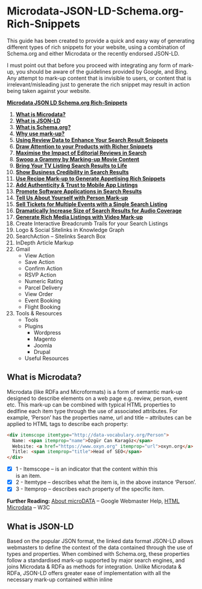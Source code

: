 # Microdata-JSON-LD-Schema.org-Rich-Snippets
This guide has been created to provide a quick and easy way of generating different types of rich snippets for your website, using a combination of Schema.org and either Microdata or the recently endorsed JSON-LD.

I must point out that before you proceed with integrating any form of mark-up, you should be aware of the guidelines provided by Google, and Bing. Any attempt to mark-up content that is invisible to users, or content that is irrelevant/misleading just to generate the rich snippet may result in action being taken against your website.

[**Microdata JSON LD Schema.org Rich-Snippets**](https://smokietr.github.io/Microdata-JSON-LD-Schema.org-Rich-Snippets/)

1. [**What is Microdata?**](#what-is-microdata)
2. [**What is JSON-LD**](#what-is-json-ld)
3. [**What is Schema.org?**](#what-is-schemaorg)
4. [**Why use mark-up?**](#why-use-mark-up)
5. [**Using Review Data to Enhance Your Search Result Snippets**](#using-review-data-to-enhance-your-search-result-snippets)
6. [**Draw Attention to your Products with Richer Snippets**](#draw-attention-to-your-products-with-richer-snippets)
7. [**Maximise the Impact of Editorial Reviews in Search**](#maximise-the-impact-of-editorial-reviews-in-search)
8. [**Swoop a Grammy by Marking-up Movie Content**](#swoop-a-grammy-by-marking-up-movie-content)
9. [**Bring Your TV Listing Search Results to Life**](#bring-your-tv-listing-search-results-to-life)
10. [**Show Business Credibility in Search Results**](#show-business-credibility-in-search-results)
11. [**Use Recipe Mark-up to Generate Appetising Rich Snippets**](#use-recipe-mark-up-to-generate-appetising-rich-snippets)
12. [**Add Authenticity & Trust to Mobile App Listings**](#add-authenticity--trust-to-mobile-app-listings)
13. [**Promote Software Applications in Search Results**](#promote-software-applications-in-search-results)
14. [**Tell Us About Yourself with Person Mark-up**](#tell-us-about-yourself-with-person-mark-up)
15. [**Sell Tickets for Multiple Events with a Single Search Listing**](#sell-tickets-for-multiple-events-with-a-single-search-listing)
16. [**Dramatically Increase Size of Search Results for Audio Coverage**](#dramatically-increase-size-of-search-results-for-audio-coverage)
17. [**Generate Rich Media Listings with Video Mark-up**](#generate-rich-media-listings-with-video-mark-up)
18. Create Interactive Breadcrumb Trails for your Search Listings
19. Logo & Social Sitelinks in Knowledge Graph
20. SearchAction – Sitelinks Search Box
21. InDepth Article Markup
22. Gmail
    - View Action
    - Save Action
    - Confirm Action
    - RSVP Action
    - Numeric Rating
    - Parcel Delivery
    - View Order
    - Event Booking
    - Flight Booking
23. Tools & Resources
    - Tools
    - Plugins
       - Wordpress
       - Magento
       - Joomla
       - Drupal
    - Useful Resources

## What is Microdata?

Microdata (like RDFa and Microformats) is a form of semantic mark-up designed to describe elements on a web page e.g. review, person, event etc. This mark-up can be combined with typical HTML properties to dedlfine each item type through the use of associated attributes. For example, ‘Person’ has the properties name, url and title – attributes can be applied to HTML tags to describe each property:

```HTML
<div itemscope itemtype="http://data-vocabulary.org/Person">
  Name: <span itemprop="name">Özgür Can Karagöz</span>
  Website: <a href="https://www.oxyn.org" itemprop="url">oxyn.org</a>
  Title: <span itemprop="title">Head of SEO</span>
</div>
```

- [X] 1 - Itemscope – is an indicator that the content within this <div> is an item.
- [X] 2 - Itemtype – describes what the item is, in the above instance ‘Person’.
- [X] 3 - Itemprop – describes each property of the specific item.
  
**Further Reading:** [About microDATA](https://developers.google.com/search/docs/guides/intro-structured-data?visit_id=1-636582308679739602-3891983355&hl=en&rd=1) – Google Webmaster Help, [HTML Microdata](https://www.w3.org/TR/microdata/) – W3C
  
## What is JSON-LD

Based on the popular JSON format, the linked data format JSON-LD allows webmasters to define the context of the data contained through the use of types and properties. When combined with Schema.org, these properties follow a standardised mark-up supported by major search engines, and joins Microdata & RDFa as methods for integration. Unlike Microdata & RDFa, JSON-LD offers greater ease of implementation with all the necessary mark-up contained within inline <script> tags, instead of wrapping HTML properties. However, as elegant and lightweight that JSON-LD is, there are some potential road blocks. In some instances it’s just not practical to mark-up content, for example that on a larger scale, as the content would need to be effectively repeated within the script tags in order to validate. Also as the mark-up is invisible, the likelihood of marking up content that is not on the visible page increases, which is against search engine usage guidelines. It is for these reasons that Google in particular still favours Microdata & RDFa for marking up HTML content.

**Further Reading:** [What is JSON-LD](https://json-ld.org/) – JSON-LD.org, [JSON-LD](https://developers.google.com/search/docs/guides/intro-structured-data) – Google Developers, [Structured Data Testing Tool](https://search.google.com/structured-data/testing-tool) (New) – Google Developers.

## What is Schema.org?

Schema.org is a universally supported vocabulary extension by Google, Microsoft and Yahoo! for mark-up languages such as Microdata. It is designed to make the lives of webmasters easier, by offering one standardised mark-up understood by all the major search engines. Currently, Schema.org is compatible with Microdata, RDFa and JSON-LD.

**Further Reading:** [What is Schema.org](http://schema.org/) – Schema.org, [Schema.org FAQ](http://schema.org/docs/faq.html?visit_id=1-636582311145661231-2254729040&hl=en&rd=1) – Google Webmaster Help.

## Why use mark-up?

Marking up content on your website can:

- Lead to the generation of rich snippets in search engine results e.g.

<img src="https://36bvmt283fg61unuud3h7qua-wpengine.netdna-ssl.com/wp-content/uploads/2013/02/sg-ebay.png" />


- This has the potential to enhance CTR from the search results from anywhere between 10-25%.
- Search engines and organisations are using this mark-up to develop new tools, for example Google Recipe Search, which may open up other marketing channels if not now, in the near future.
- Provide greater information to search engines to improve their understanding of the content on your website.

## Using Review Data to Enhance Your Search Result Snippets
### Example live snippet
<img src="https://36bvmt283fg61unuud3h7qua-wpengine.netdna-ssl.com/wp-content/uploads/2013/02/sg-ebay.png">

### 1.2 The core mark-up features at a glance:
**Itemtype** attributes utilised:

| Itemtype      | Description   |
| ------------- | ------------- |
| http://www.schema.org/AggregateRating      | The average rating based on multiple ratings or reviews. |
| http://www.schema.org/Review               | A review of an item e.g. product or movie.               |
| http://www.schema.org/Rating               | An individual rating given for an item.                  |
	
**Itemprop** attributes utilised:

| Itemprop      | Description   | Property of   |
| ------------- | ------------- | ------------- |
| itemprop=“name”             | The name of the item being marked up. | All |
| itemprop=“description”      | Describe the item being marked up.    | All |
| itemprop=“aggregateRating”  | The overall rating, based on a collection of reviews or ratings of the item.                  | [CreativeWork](http://schema.org/CreativeWork) |
| itemprop=“ratingValue”      | The rating for the content.           | [Rating](http://schema.org/Rating) |
| itemprop=“reviewCount”      | The total number of reviews.          | [AggregateRating](http://schema.org/AggregateRating) |
| itemprop=“author”           | The author of this content. HTML 5 rel=author tag can be utilised instead. | [CreativeWork](http://schema.org/CreativeWork) |
| itemprop=“datePublished”    | Date of first broadcast/publication.  | [CreativeWork](http://schema.org/CreativeWork) |
| itemprop=“reviewRating”     | The rating given in this review.      | [Rating](http://schema.org/Rating) |
| itemprop=“reviewBody”       | The actual body of the review.        | [CreativeWork](http://schema.org/CreativeWork) |
| itemprop=“worstRating”      | The lowest possible rating.           | [Rating](http://schema.org/Rating) |
| itemprop=“bestRating”       | The highest possible rating.          | [Rating](http://schema.org/Rating) |


### 1.3 The mark-up
The following code examples form the bare-bone template mark-up for review data. The first part of this example forms the aggregate rating, and could be utilised by itself to generate the rich snippet from point 1.1:

**JSON-LD**

```javascript
<script type="application/ld+json">
{
  "@context": "http://schema.org",
  "@type": "Product",
  "name": "[the name of the product]",
  "aggregateRating": {
    "@type": "AggregateRating",
    "ratingValue": "[rating]",
    "reviewCount": "[number of reviews]"
  }
}
</script>
```
**Microdata**

```HTML
<div itemscope itemtype="http://schema.org/Product">
  <span itemprop="name">[the name of the product]</span>
  <div itemprop="aggregateRating" itemscope itemtype="http://schema.org/AggregateRating">
    <span itemprop="ratingValue">[rating]</span> stars – based on
    <span itemprop="reviewCount">[number of reviews]</span> reviews
  <div>
</div>
```
The second piece of mark up should be utilised on each review, this also adds further validity to the aggregate rating defined above:

**JSON-LD**

```javascript
<script type="application/ld+json">
{
  "@context": "http://schema.org",
  "@type": "Product",
  "name": "[the name of the product]",
  "aggregateRating": {
    "@type": "AggregateRating",
    "ratingValue": "[rating]",
    "reviewCount": "[number of reviews]"
  },
  "review": [
    {
      "@type": "Review",
      "name": "[review title/summary]",
      "author": "[name of reviewer]",
      "datePublished": "[date in ISO format e.g. 2012-04-15]",
      "description": "[the actual user review text]",
      "reviewRating": {
        "@type": "Rating",
        "bestRating": "[highest possible rating]",
        "ratingValue": "[rating given by reviewer]",
        "worstRating": "[lowest possible rating]"
      }   
    }
  ]
}
</script>
```

**Microdata**

```HTML
<div itemprop="review" itemscope itemtype="http://schema.org/Review">
  <span itemprop="name">[review title/summary]</span> - by
  <span itemprop="author">[name of reviewer]</span>,
  <meta itemprop="datePublished" content="[date in ISO format e.g. 2012-04-15]">April 15th, 2012
  <div itemprop="reviewRating" itemscope itemtype="http://schema.org/Rating">
    <meta itemprop="worstRating" content="[lowest possible rating]">
    <span itemprop="ratingValue">[rating given by reviewer]</span>/
    <span itemprop="bestRating">[highest possible rating]</span>stars
  </div>
  <span itemprop="description">[The actual user review text]</span>
</div>
```

### 1.4 The Test…
Filling in the blanks, the resulting snippet using the structured data testing tool should resemble something like this:
<img src="https://36bvmt283fg61unuud3h7qua-wpengine.netdna-ssl.com/wp-content/uploads/2013/02/test-1-1.png" />

**Further Reading:** [Review Schema.org Creator](https://raventools.com/site-auditor/seo-guide/schema-structured-data) – Raven Tools, [Rich Snippets: Reviews Video](https://www.youtube.com/watch?v=n0SF6PLCx4I) – Google Webmaster Help, [Review & AggregateRating](http://schema.org/AggregateRating) – Schema.org

# Draw Attention to your Products with Richer Snippets
### 2.1 Example live snippet

Extending the capability of the review mark up for products can lead to this type of rich snippet:

<img src="https://36bvmt283fg61unuud3h7qua-wpengine.netdna-ssl.com/wp-content/uploads/2013/02/sg-ebay.png" />

### 2.2 The core mark-up features at a glance:
**Itemtype** attributes utilised:

| Itemtype      | Description   |
| ------------- | ------------- |
| http://www.schema.org/Product              | Describes a product on sale.                              |
| http://www.schema.org/Offer                | Describes a products offer details.                       |
| http://www.schema.org/AggregateRating      | The average rating based on multiple ratings or reviews.  |

**Itemprop** attributes utilised:

| Itemprop      | Description   | Property of   |
| ------------- | ------------- | ------------- |
| itemprop=“name”             | The name of the item being marked up. | All |
| itemprop=“description”      | Describe the item being marked up.    | All |
| itemprop=”price“            | The price stated for a product.       | [Offer](http://schema.org/Offer) |
| itemprop=”aggregateRating“  | The overall rating, based on a collection of reviews or ratings of the item.  | [CreativeWork](http://schema.org/CreativeWork) |
| itemprop=”ratingValue“      | The rating for the content.           | [Rating](http://schema.org/Rating) |
| itemprop=”reviewCount“      | The total number of reviews.          | [AggregateRating](http://schema.org/AggregateRating) |

### 2.3 The mark-up

Exploiting review mark-up for a product with offer details:

**JSON-LD**

```javascript
<script type="application/ld+json">
{
  "@context": "http://schema.org",
  "@type": "Product",
  "name": "[product name]",
  "offers": {
    "@type": "Offer",
    "price": "[product sale price]",
    "priceCurrency": "[currency in 3 letter ISO 4217 format e.g. USD]"
  },
    "aggregateRating": {
    "@type": "AggregateRating",
    "ratingValue": "[aggregate rating given]",
    "reviewCount": "[number of reviews]"
  }
 }
 </script>
```

**Microdata**

```HTML
<div itemscope itemtype="http://schema.org/Product">
  <span itemprop="name">[product name]</span>
  <span itemprop="offers" itemscope itemtype="http://schema.org/Offer">
    <span itemprop="price">[product sale price]</span>
  </span>
  <div itemprop="aggregateRating" itemscope itemtype="http://schema.org/AggregateRating">
    <span itemprop="ratingValue">[aggregate rating given]</span> stars – based on
    <span itemprop="reviewCount">[number of reviews]</span> reviews
  </div>
</div>
```

As an aggregate review rating has been given for this product, the individual corresponding user reviews will need to be marked up using the code identified in part two of point 1.3.

### 2.4 The Test…

Filling in the blanks, the resulting snippet using the structured data testing tool should resemble something like this:

<img src="https://36bvmt283fg61unuud3h7qua-wpengine.netdna-ssl.com/wp-content/uploads/2013/02/2-4test.jpg" />

### 2.5 Extending this mark-up

By altering the /Offer segment of the code to the below we can add a price range to the snippet:

<img src="https://36bvmt283fg61unuud3h7qua-wpengine.netdna-ssl.com/wp-content/uploads/2013/02/2-5test.jpg" />

**JSON-LD**

```javascript
JSON-LD DISPLAYED IN ITS ENTIRETY:
<script type="application/ld+json">
{
  "@context": "http://schema.org",
  "@type": "Product",
  "name": "[product name]",
  "aggregateRating": {
    "@type": "AggregateRating",
    "ratingValue": "[aggregate rating given]",
    "reviewCount": "[number of reviews]"
  },
  "offers": {
    "@type": "AggregateOffer",
    "lowPrice": "[lowest product price]",
    "highPrice": "[highest product price]",
    "priceCurrency": "[currency in 3 letter ISO 4217 format e.g. USD]"
 }
}
</script>
```

**Microdata**

```HTML
<span itemprop="offers" itemscope itemtype="http://schema.org/AggregateOffer">
  <span itemprop="lowPrice">[lowest product price]</span> to
  <span itemprop="highPrice">[highest product price]</span>
</span>
```

This can be further extended to include ‘In Stock’ within the rich snippet by including the following line also within the /Offer segment:

```HTML
"availability": "http://schema.org/InStock"
<link itemprop="availability" href="http://schema.org/InStock" >
```

**Further Reading:** [Product Schema.org Creator](http://schema-creator.org/product.php) – Raven Tools, [Rich Snippets: Products](https://developers.google.com/search/docs/data-types/product?visit_id=1-636582735837372902-962109021&hl=en&rd=1) – Google Webmaster Help, [Product](http://schema.org/Product) & [Offer](http://schema.org/Offer) – Schema.org

# Maximise the Impact of Editorial Reviews in Search

### 3.1 Example live snippet

Individual reviews in an editorial format can also be marked up to generate an extension of the ratings snippet to include the author name and publication date:

<img src="https://36bvmt283fg61unuud3h7qua-wpengine.netdna-ssl.com/wp-content/uploads/2013/02/3-1example.jpg" />

### 3.2 The core mark-up features at a glance:

**Itemtype** attributes utilised:

| Itemtype      | Description   |
| ------------- | ------------- |
| http://www.schema.org/Review               | A review of an item e.g. product or movie.                |
| http://www.schema.org/Rating               | An individual rating given for an item.                   |

**Itemprop** attributes utilised:

| Itemprop      | Description   | Property of   |
| ------------- | ------------- | ------------- |
| itemprop=“itemreviewed”     | The name of the item being reviewed.  | [Review](http://schema.org/Review) |
| itemprop=“worstRating”      | The worst possible rating.            | [Rating](http://schema.org/Rating) |
| itemprop=“bestRating”       | The highest possible rating.          | [Rating](http://schema.org/Rating) |
| itemprop=“ratingValue”      | The rating for the content.           | [Rating](http://schema.org/Rating) |
| itemprop=“datePublished”    | The publication date of the review.   | [Review](http://schema.org/Review) |
| itemprop=“author”           | The name of the author.               | [Review](http://schema.org/Review) |

### 3.3 The mark-up

The mark-up for an editorial review:

**JSON-LD**

```javascript
<script type="application/ld+json">
{
  "@context": "http://schema.org",
  "@type": "Review",
  "itemReviewed": "[The item being reviewed]",
  "reviewRating": {
    "@type": "Rating",
    "bestRating": "[best rating]",
    "worstRating": "[worst rating]",
    "ratingValue": "[rating received]"
  },
  "datePublished": "[date in ISO format e.g. 2012-04-15]",
  "author": "[author name]"
}
</script>
```

**Microdata**

```HTML
<div itemprop="review" itemscope itemtype="http://schema.org/Review">
  <span itemprop="itemreviewed">[the item being reviewed]</span>
  <div itemprop="reviewRating" itemscope itemtype="http://schema.org/Rating">
    <meta itemprop="worstRating" content = "[worst rating]">
    <meta itemprop="bestRating" content="[best rating]">
    <meta itemprop="ratingValue" content="[rating received]">
  </div>
  <span itemprop="datePublished" content="[date in ISO format e.g. 2012-04-15]">[publication date]</span>
  <span itemprop="author">[author name]</span>
</div>
```

### 3.4 The test…

Filling in the blanks, the resulting SERP using the structured data testing tool should resemble something like this:

<img src="https://36bvmt283fg61unuud3h7qua-wpengine.netdna-ssl.com/wp-content/uploads/2013/02/3-4test.jpg" />

### 3.5 Extending this mark-up

By altering this code slightly, combining properties from schema.org/Product we can add a price to the snippet as well:

**JSON-LD**

```javascript
<script type="application/ld+json">
{
  "@context": "http://schema.org",
  "@type": "Review",
  "itemReviewed": "[the item being reviewed]",
  "reviewRating": {
    "@type": "Rating",
    "bestRating": "[best rating]",
    "worstRating": "[worst rating]",
    "ratingValue": "[rating received]"
  },
  "datePublished": "[date in ISO format e.g. 2012-04-15]",
  "author": "[author name]",
  "offers": {
    "@type": "Offer",
    "price": "[product sale price]",
    "priceCurrency": "[currency in 3 letter ISO 4217 format e.g. USD]"
  }
}
</script>
```

**Microdata**

```HTML
<div itemscope itemtype="http://schema.org/Product">
  <span itemprop="name">[product being reviewed]</span>
  <div itemprop="review" itemscope itemtype="http://schema.org/Review">
    <div itemprop="reviewRating" itemscope itemtype="http://schema.org/Rating">
      <meta itemprop="worstRating" content = "[worst possible rating]">
      <meta itemprop="bestRating" content="[best possible rating]">
      <meta itemprop="ratingValue" content="[rating given]">
    </div>
    <span itemprop="author">[author name]</span>
    <span itemprop="datePublished" content="[date in ISO format e.g. 2012-04-15]"> [publication date]</span>
  </div>
  <span itemprop="offers" itemscope itemtype="http://schema.org/Offer">
    <span itemprop="price">[product price]</span>
  </span>
</div>
```

This would create the following snippet:

<img src="https://36bvmt283fg61unuud3h7qua-wpengine.netdna-ssl.com/wp-content/uploads/2013/02/3-5-1test.jpg" />

You can extend this even further to include a price range; just replace the schema.org/Offer section with:

**JSON-LD**

```javascript
<script type="application/ld+json">
{
  "@context": "http://schema.org",
  "@type": "Review",
  "itemReviewed": "[the item being reviewed]",
  "reviewRating": {
    "@type": "Rating",
    "bestRating": "[best rating]",
    "worstRating": "[worst rating]",
    "ratingValue": "[rating received]"
  },
  "datePublished": "[date in ISO format e.g. 2012-04-15]",
  "author": "[author name]",
  "offers": {
    "@type": "AggregateOffer",
    "lowPrice": "[lowest product price]",
    "highPrice": "[highest product price]",
    "priceCurrency": "[currency in 3 letter ISO 4217 format e.g. USD]"
  }
}
</script>
```

**Microdata**

```HTML
<span itemprop="offers" itemscope itemtype="http://schema.org/AggregateOffer">
  <span itemprop="lowPrice">[lowest retail price]</span>
  to <span itemprop="highPrice">[highest retail price]</span>
</span>
```

<img src="https://36bvmt283fg61unuud3h7qua-wpengine.netdna-ssl.com/wp-content/uploads/2013/02/3-5-2test.jpg" />

**Further Reading:** [Individual Reviews](https://developers.google.com/search/docs/data-types/review?visit_id=1-636582744460117386-443891566&hl=en&rd=1#Individual_reviews) – Google Webmaster Help, [Review](http://schema.org/Review) – Schema.org

# Swoop a Grammy by Marking-up Movie Content

### 4.1 Example live snippet

Schema.org review mark-up when combined with the schema.org/Movie itemtype can produce the following type of snippet:

<img src="https://36bvmt283fg61unuud3h7qua-wpengine.netdna-ssl.com/wp-content/uploads/2013/02/4-1example.jpg" />

There is no direct impact to the text displayed alongside the review segment; however an additional line is inserted alongside the Meta description featuring the directors and actors starring in the film.

### 4.2 The core mark-up features at a glance:

**Itemtype** attributes utilised:

| Itemtype      | Description   |
| ------------- | ------------- |
| http://www.schema.org/Movie                | Describes a film.                                         |
| http://www.schema.org/Person               | Describes a person (living, dead or fictional).           |
| http://www.schema.org/AggregateRating      | The average rating based on multiple ratings or reviews.  |

**Itemprop** attributes utilised:

| Itemprop      | Description   | Property of   |
| ------------- | ------------- | ------------- |
| itemprop=“name”             | The name of the item being marked up.            | All |
| itemprop=“description”      | Describe the item being marked up.               | All |
| itemprop=“director”         | The director of the movie, tv series or episode. | [Movie](http://schema.org/Movie) |
| itemprop=”url“              | URL of the item.                                 | All |
| itemprop=“author”	      | The author of this content.                      | [CreativeWork](http://schema.org/CreativeWork) |
| itemprop=“bestRating”       | The highest possible rating.                     | [Rating](http://schema.org/Rating) |
| itemprop=“ratingValue”      | The rating for the content.                      | [Rating](http://schema.org/Rating) |
| itemprop=“ratingCount”      | The number of ratings obtained.                  | [AggregateRating](http://schema.org/AggregateRating) |
| itemprop=“actor”            | A cast member of the movie.                      | [Movie](http://schema.org/Movie) |

### 4.3 The mark-up

Exploiting review mark-up for a Movie:

**JSON-LD**

```javascript
<script type="application/ld+json">
{
  "@context": "http://schema.org",
  "@type": "Movie",
  "name": "[name of the movie]",
  "description": "[description of the movie]",
  "director": {
    "@type": "Person",
    "name": "[director's name]"
  },
  "author": {
      "@type": "Person",
      "name": "[script writer]"
  },
  "actor": [
    {
      "@type": "Person",
      "name": "[actor's name]"
    },
    {
      "@type": "Person",
      "name": "[actor's name]"
    },
    {
      "@type": "Person",
      "name": "[actor's name]"
    }
  ],
  "aggregateRating": {
    "@type": "AggregateRating",
    "bestRating": "[best possible rating]",
    "ratingCount": "[total ratings received]",
    "ratingValue": "[rating given]"
  } 
}
</script>
```

**Microdata**

```HTML
<div itemscope itemtype="http://schema.org/Movie">
  <h1 itemprop="name">[name of the movie]</h1>
  <span itemprop="description">[description of the movie]</span>
  <div itemprop="director" itemscope itemtype="http://schema.org/Person">
    <a href="[url]" itemprop="url"><span itemprop="name">[director’s name]</span></a>
  </div>
  <div itemprop="author" itemscope itemtype="http://schema.org/Person">
    <a href="[url]" itemprop="url"><span itemprop="name">[script writer]</span></a>
  </div>
  <div itemprop="actor" itemscope itemtype="http://schema.org/Person">
    <a href="[url]" itemprop="url"><span itemprop="name">[actor’s name]</span></a>,
  </div>
  <div itemprop="actor" itemscope itemtype="http://schema.org/Person">
    <a href="[url]" itemprop="url"><span itemprop="name">[actor’s name]</span></a>,
  </div>
  <div itemprop="aggregateRating" itemscope itemtype="http://schema.org/AggregateRating">
    <span itemprop="ratingValue">[rating given]</span>/
    <span itemprop="bestRating">[best possible rating]</span> stars from
    <span itemprop="ratingCount">[total ratings received]</span> users.
  </div>
</div>
```

### 4.4 The Test…

Filling in the blanks, the resulting snippet using the structured data testing tool should resemble something like this:

<img src="https://36bvmt283fg61unuud3h7qua-wpengine.netdna-ssl.com/wp-content/uploads/2013/02/4-4test.jpg" />

The structured data testing tool does not yet display the additional line of text with references to actors/directors, however if implemented correctly the displayed data extract should contain this information.

**Further Reading:** [Movie Schema.org Creator](https://raventools.com/site-auditor/seo-guide/schema-structured-data) – Raven Tools, [Movie](http://schema.org/Movie) – Schema.org

# Bring Your TV Listing Search Results to Life

### 5.1 Example live snippet

There is also specific mark up for a TV series/season/episode which can also be combined with the review mark-up to produce a similar snippet as ‘Movie’:

<img src="https://36bvmt283fg61unuud3h7qua-wpengine.netdna-ssl.com/wp-content/uploads/2013/02/5-1example.jpg" />

The result is the same as Schema.org/Movie with an additional line of text included referencing the director(s) and actor(s), however a further line has been inserted for episodes and episodes cast.

### 5.2 The core mark-up features at a glance:


**Itemtype** attributes utilised:

| Itemtype      | Description   |
| ------------- | ------------- |
| http://www.schema.org/TVSeries               | Describes a television series.                            |
| http://www.schema.org/TVSeason               | Describes a single TV season.                             |
| http://www.schema.org/TVEpisode              | The episode of a TV series or season.                     |
| http://www.schema.org/Person                 | Describes a person (living, dead or fictional).           |
| http://www.schema.org/AggregateRating        | The average rating based on multiple ratings or reviews.  |

**Itemprop** attributes utilised:

| Itemprop      | Description   | Property of   |
| ------------- | ------------- | ------------- |
| itemprop=“name”             | The name of the item being marked up.              | All |
| itemprop=“description”      | Describe the item being marked up.                 | All |
| itemprop=“director”         | The director of the movie, tv series or episode.   | [TVSeries](http://schema.org/TVSeries), [TVSeason](http://schema.org/TVSeason), [TVEpisode](http://schema.org/Episode) |
| itemprop=“actor”            | A cast member of the TV series, season or episode. | [TVSeries](http://schema.org/TVSeries), [TVSeason](http://schema.org/TVSeason), [TVEpisode](http://schema.org/Episode) |
| itemprop=“author”	      | The author of this content.                        | [CreativeWork](http://schema.org/CreativeWork) |
| itemprop=“numberofEpisodes” | The number of episodes in the series or season.    | [TVSeries](http://schema.org/TVSeries), [TVSeason](http://schema.org/TVSeason) |
| itemprop=“datePublished”    | Date of first broadcast/publication.               | [CreativeWork](http://schema.org/CreativeWork) |
| itemprop=“episode”          | An episode of a TV series of season.               | [TVSeries](http://schema.org/TVSeries), [TVSeason](http://schema.org/TVSeason) |
| itemprop=“numberofEpisodes” | The episode number.                                | [TVEpisode](http://schema.org/Episode) |
| itemprop=“ratingValue”      | The rating for the content.                        | [Rating](http://schema.org/Rating) |
| itemprop=“ratingCount”      | The number of ratings obtained.                    | [AggregateRating](http://schema.org/AggregateRating) |

### 5.3 The mark-up

Utilising review mark-up and combining TV series, season and episode schema:

**JSON-LD**

```javascript
<script type="application/ld+json">
{
  "@context": "http://schema.org",
  "@type": "TVSeries",
  "name": "[name of show]",
  "aggregateRating": {
    "@type": "AggregateRating",
    "ratingValue": "[aggregate rating given]",
    "ratingCount": "[number of reviews]",
    "bestRating": "[best possible rating]"
  },
 "description": "[description of the TV show]",
 "author": {
    "@type": "Person",
    "name": "[writers name]"
 },
 "actor": [
    {
      "@type": "Person",
      "name": "[actors name]"
    },
    {
      "@type": "Person",
      "name": "[actors name]"
    }
  ],
  "season": [
    {
      "@type": "TVSeason",
      "name": "[season]",
      "numberOfEpisodes": "[no. of episodes]",
      "datePublished": "[date in ISO format e.g. 2012-04-15]"
    },
    {
      "@type": "TVSeason",
      "name": "[season]",
      "numberOfEpisodes": "[no. of episodes]",
      "datePublished": "[date in ISO format e.g. 2012-04-15]",
      "episode": {
        "@type": "TVEpisode",
        "episodeNumber": "[episode number]",
        "name": "[name of episode]"
      }
    }
  ]
}
</script>
```

**Microdata**

```HTML
<div itemscope itemtype="http://schema.org/TVSeries">
  <h1 itemprop="name">[name of TV show]</h1>
  <div itemprop="aggregateRating" itemscope itemtype="http://schema.org/AggregateRating">
    <span itemprop="ratingValue">[rating given]</span>/
    <span itemprop="bestRating">[best possible rating]</span> stars from
    <span itemprop="ratingCount">[total number of reviews]</span> users.
  </div>
  <span itemprop="description">[description of the TV show]</span>
  <div itemprop="author" itemscope itemtype="http://schema.org/Person">
    <span itemprop="name">[actor’s name]</span>
  </div>
  <div itemprop="actor" itemscope itemtype="http://schema.org/Person">
    <span itemprop="name">[actor’s name]</span>
  </div>
  <div itemprop="season" itemscope itemtype="http://schema.org/TVSeason">
    <span itemprop="name">[season 1, 2 or 3...?]</span> -
    <meta itemprop="numberofEpisodes" content="[number of episodes in this season]"/>
    <meta itemprop="datePublished" content="[date in ISO format e.g. 2012-04-15]">[broadcast date]
  </div>
  <div itemprop="season" itemscope itemtype="http://schema.org/TVSeason">
    <span itemprop="name">[season 1, 2 or 3...?]</span> -
    <meta itemprop="numberofEpisodes" content="[number of episodes in this season]"/>
    <meta itemprop="datePublished" content="[date in ISO format e.g. 2012-04-15]"> [broadcast date]
    <div itemprop="episode" itemscope itemtype="http://schema.org/TVEpisode">
      <span itemprop="name">[episode name]</span> -
      <meta itemprop="episodeNumber" content="[episode number]"/>
    </div>
  </div>
</div>
```

### 5.4 The Test…

Filling in the blanks, the resulting snippet using the structured data testing tool should resemble something like this:

<img src="https://36bvmt283fg61unuud3h7qua-wpengine.netdna-ssl.com/wp-content/uploads/2013/02/5-4test.jpg" />

The structured data testing tool does not yet display the additional line of text with references to episodes/episodes cast, however if implemented correctly the displayed data extract should contain this information.

**Further Reading:** [TVSeries](http://schema.org/TVSeries), [TVSeason](http://schema.org/TVSeason) & [TVEpisode](http://schema.org/TVEpisode) – Schema.org

# Show Business Credibility in Search Results

### 6.1 Example snippet

Local Business Schema.org alone does not yet result in a specific type of snippet, although can be combined with standard review mark-up to produce the below snippet:

<img src="https://36bvmt283fg61unuud3h7qua-wpengine.netdna-ssl.com/wp-content/uploads/2013/02/6-1example.jpg" />

Local Business schema.org mark-up can also act as authentication for a business address if it matches the Google Business Listing, in doing so improve local SEO.

### 6.2 The core mark-up features at a glance:

**Itemtype** attributes utilised:

| Itemtype      | Description   |
| ------------- | ------------- |
| http://www.schema.org/LocalBusiness              | Describes a physical business or branch of an organization. |
| http://www.schema.org/PostalAddress              | The location of the event or organization.                  |
| http://www.schema.org/AggregateRating            | The average rating based on multiple ratings or reviews.    |

**Itemprop** attributes utilised:

| Itemprop      | Description   | Property of   |
| ------------- | ------------- | ------------- |
| itemprop=“name”             | The name of the item being marked up.              | All |
| itemprop=“streetAddress”    | The street address.                                | [PostalAddress](http://schema.org/PostalAddress) |
| itemprop=“addressLocality”  | The locality.                                      | [PostalAddress](http://schema.org/PostalAddress) |
| itemprop=“addressRegion”    | The region.                                        | [PostalAddress](http://schema.org/PostalAddress) |
| itemprop=“postalCode”	      | The postal code.                                   | [PostalAddress](http://schema.org/PostalAddress) |
| itemprop=“telephone”        | The telephone number.                              | [ContactPoint](http://schema.org/ContactPoint) |
| itemprop=“ratingValue”      | The rating for the content.                        | [Rating](http://schema.org/Rating) |
| temprop=“bestRating”        | The best possible rating.                          | [Rating](http://schema.org/Rating) |
| itemprop=“ratingCount”      | The number of ratings obtained.                    | [AggregateRating](http://schema.org/AggregateRating) |

### 6.3 The mark-up
Utilising review mark-up and combining Local Business schema:

**JSON-LD**

```javascript
<script type="application/ld+json">
{
  "@context": "http://schema.org",
  "@type": "LocalBusiness",
  "name": "[business name]",
  "address": {
    "@type": "PostalAddress",
    "streetAddress": "[street name]",
    "addressLocality": "[locality]",
    "addressRegion": "[region]",
    "postalCode": "[postal code]"
  },
  "telephone": "[telephone number]",
  "aggregateRating": {
    "@type": "AggregateRating",
    "ratingValue": "[aggregate rating given]",
    "bestRating": "[highest rating]",
    "reviewCount": "[total number of reviews]"
  }
}
</script>
```

**Microdata**

```HTML
<div itemscope itemtype="http://schema.org/LocalBusiness">
  <span itemprop="name">[business name]</span>
  <div itemprop="address" itemscope itemtype="http://schema.org/PostalAddress">
    <span itemprop="streetAddress">[street name]</span>
    <span itemprop="addressLocality">[locality]</span>,
    <span itemprop="addressRegion">[region]</span>
    <span itemprop="postalCode">[postal code]</span>
  </div>
  <span itemprop="telephone">[telephone number]</span>
  <div itemprop="aggregateRating" itemscope itemtype="http://schema.org/AggregateRating">
    <span itemprop="ratingValue">[rating given]</span>/
    <span itemprop="bestRating">[highest rating]</span> stars from
    <span itemprop="reviewCount">[total number of reviews]</span> users.
  </div>
</div>
```

**Further Reading:** [LocalBusiness](http://schema.org/LocalBusiness) & [PostalAddress](http://schema.org/PostalAddress) – Schema.org, [Business Schema Tool](http://www.microdatagenerator.com/local-business-schema/) – microData generator

# Use Recipe Mark-up to Generate Appetising Rich Snippets

### 7.1 Example live snippet
Another more developed Schema.org type is Recipe, which allows for the development of rich snippets like the below:

<img src="https://36bvmt283fg61unuud3h7qua-wpengine.netdna-ssl.com/wp-content/uploads/2013/02/7-1example.jpg" />

There are a lot more elements however taken from the Recipe schema which determine visibility in Google’s recipe search – [http://www.google.com/landing/recipes/](http://www.google.com/landing/recipes/)

### 7.2 The core mark-up features at a glance:

**Itemtype** attributes utilised:

| Itemtype      | Description   |
| ------------- | ------------- |
| http://www.schema.org/Recipe	                   | Describes a recipe.                                         |
| http://www.schema.org/NutritionInformation       | Describes the nutrition information of a recipe.            |
| http://www.schema.org/AggregateRating            | The average rating based on multiple ratings or reviews.    |

**Itemprop** attributes utilised:

| Itemprop      | Description   | Property of   |
| ------------- | ------------- | ------------- |
| itemprop=“name”               | The name of the item being marked up.              | All |
| itemprop=“image”              | URL of an image of the item.                       | All |
| itemprop=“author”	        | The author of this content.                        | [CreativeWork](http://schema.org/CreativeWork) |
| itemprop=“description”        | Describe the item being marked up.                 | All |
| itemprop=“ingredients”        | An ingredient used in the recipe.                  | [Recipe](http://schema.org/Recipe) |
| itemprop=“recipeCategory”     | The category of the recipe e.g. starter.           | [Recipe](http://schema.org/Recipe) |
| itemprop=“recipeCuisine”      | The cuisine of the recipe e.g. Chinese             | [Recipe](http://schema.org/Recipe) |
| itemprop=“recipeYield”        | The quantity produced by the recipe.	           | [Recipe](http://schema.org/Recipe) |
| itemprop=“cookTime”           | The time it takes to cook the dish in ISO duration format. | [Recipe](http://schema.org/Recipe) |
| itemprop=“prepTime”           | The length of time it takes to prepare the recipe. | [AggregateRating](http://schema.org/AggregateRating) |
| itemprop=“calories”           | The number of calories.                            | [NutritionInfomation](http://schema.org/NutritionInfomation) |
| itemprop=“fatContent”         | The number of grams of fat.                        | [NutritionInfomation](http://schema.org/NutritionInfomation) |
| itemprop=“recipeInstructions” | The steps to make the dish.                        | [Recipe](http://schema.org/Recipe) |
| itemprop=“ratingValue”        | The rating for the content.                        | [Rating](http://schema.org/Rating) |
| itemprop=“bestRating”         | The best possible rating.                          | [Rating](http://schema.org/Rating) |
| itemprop=“reviewCount”        | The number of reviews obtained.                    | [AggregateRating](http://schema.org/AggregateRating) |

### 7.3 The mark-up

Utilising review mark-up and combining the recipe schema:

**JSON-LD**

```javascript
<script type="application/ld+json">
{
  "@context": "http://schema.org",
  "@type": "Recipe",
  "author": "[author name]",
  "datePublished": "[date in ISO format e.g. 2012-04-15]",
  "name": "[recipe name]",
  "image" : "[recipe image url]",
  "aggregateRating": {
    "@type": "AggregateRating",
    "ratingValue": "[aggregate rating given]",
    "bestRating": "[highest rating]",
    "reviewCount": "[total number of reviews]"
  },
  "description" : "[a description of the recipe]",
  "ingredients" : [
    "[ingredient 1]",
    "[ingredient 2]",
    "[ingredient 3]",
    "[ingredient 4]"
   ],
  "recipeCategory": "[url to recipe category]",
  "recipeCuisine": "[url to recipe cuisine category]",
  "recipeYield": "[recipe yield]",
  "cookTime": "[ISO duration format e.g. PT2H45M]",
  "prepTime": "[ISO duration format e.g. PT2H45M]",
  "nutrition": {
    "@type": "NutritionInformation",
    "calories": "[total calories]",
    "fatContent": "[grams of fat]"
  },
  "recipeInstructions" : [
    "[instruction 1]",
    "[instruction 2]",
    "[instruction 3]"
  ]
}
</script>
```

**Microdata**

```HTML
<div itemscope itemtype="http://schema.org/Recipe">
  <span itemprop="author">[author name]</span>
  <span itemprop="datePublished" content="[date in ISO format e.g. 2012-04-15]">[publication date]</span>
  <span itemprop="name">[recipe name]</span>
  <img itemprop="image" src="[recipe image url]" />
  <div itemprop="aggregateRating" itemscope itemtype="http://schema.org/AggregateRating">
    <span itemprop="ratingValue">[rating given]</span>/
    <span itemprop="bestRating">[highest possible rating]</span> stars from
    <span itemprop="reviewCount">[total number of reviews]</span> users.
  </div>
  <span itemprop="description">[a description of the recipe]</span>
  <ul>
    <li itemprop="ingredients">[ingredient 1]</li>
    <li itemprop="ingredients">[ingredient 2]</li>
    <li itemprop="ingredients">[ingredient 3]</li>
    ...
  </ul>
  <span itemprop="recipeCategory"><a href="[url to recipe category]">[recipe category]</a></span>
  <span itemprop="recipeCuisine"><a href="[url to recipe cuisine category]">[recipe cuisine]</a></span>
  <span itemprop="recipeYield">[recipe yield]</span>
  <span itemprop="cookTime" content="[ISO duration format e.g. PT2H45M]">[cooking time]</span>
  <span itemprop="prepTime" content="[ISO duration format e.g. PT45M]">[prep time]</span>
  <div itemprop="nutrition" itemscope itemtype="http://schema.org/NutritionInformation">
    <span itemprop="calories">[total calories]</span>
    <span itemprop="fatContent">[grams of fat]</span>
  </div>
  <ol itemprop="recipeInstructions">
    <li>1. [Instruction 1]...</li>
  </ol>
</div>
```

### 7.4 The test…

Filling in the blanks, the resulting snippet using the structured data testing tool should resemble something like this:

<img src="https://36bvmt283fg61unuud3h7qua-wpengine.netdna-ssl.com/wp-content/uploads/2013/02/7-4test.jpg" />

**Further Reading:** [Recipe](http://schema.org/Recipe) & [NutritionInformation](http://schema.org/NutritionInformation) – Schema.org, [Recipe Schema Tool](http://www.microdatagenerator.com/recipe-schema/) – microDATA generator, [Rich Snippet Recipes](http://support.google.com/webmasters/bin/answer.py?hl=en&answer=173379) – Google Webmaster Help

# Add Authenticity & Trust to Mobile App Listings

### 8.1 Example snippet

<img src="https://36bvmt283fg61unuud3h7qua-wpengine.netdna-ssl.com/wp-content/uploads/2013/02/8-1example.jpg" />

### 8.2 The core mark-up features at a glance:

| Itemtype      | Description   |
| ------------- | ------------- |
| http://www.schema.org/MobileApplication    | Describes a Mobile application.                           |
| http://www.schema.org/Organization         | Describes an organization.                                |

**Itemprop** attributes utilised:

| Itemprop      | Description   | Property of   |
| ------------- | ------------- | ------------- |
| itemprop=“name”             | The name of the item being marked up.            | All |
| itemprop=“image”            | URL of an image of the item.                     | All |
| itemprop=“description”      | Describe the item being marked up.               | All |
| itemprop=”url“              | URL of the item.                                 | [CreativeWork](http://schema.org/CreativeWork) |
| itemprop=“author”	      | The author of this content.                      | [CreativeWork](http://schema.org/CreativeWork) |
| itemprop=”datePublished“    | Date of first broadcast/publication.             | [CreativeWork](http://schema.org/CreativeWork) |
| itemprop=“operatingSystems” | The operating systems supported.                 | [SoftwareApplication](http://schema.org/SoftwareApplication) |
| itemprop=“fileSize”         | Size of the application.                         | [SoftwareApplication](http://schema.org/SoftwareApplication) |
| itemprop=“interactionCount” | A count of a specific user interaction with this item. | [CreativeWork](http://schema.org/CreativeWork) |
| itemprop=“contentRating”    | Official rating for a piece of content.	         | [CreativeWork](http://schema.org/CreativeWork) |
| itemprop=“bestRating”       | The highest possible rating.                     | [Rating](http://schema.org/Rating) |
| itemprop=“ratingValue”      | The rating for the content.                      | [Rating](http://schema.org/Rating) |
| itemprop=“ratingCount”      | The number of ratings obtained.                  | [AggregateRating](http://schema.org/AggregateRating) |

### 8.3 The mark-up

Applying Mobile Application mark-up:

**JSON-LD**

```javascript
<script type="application/ld+json">
{
  "@context": "http://schema.org",
    "@type": "MobileApplication",
    "image": "[image url for application icon]",
    "name": "[name of the mobile application]",
    "author": {
      "@type": "Organization",
      "url": "[author url]",
      "name": "[developer name]"
    },
  "aggregateRating": {
    "@type" : "AggregateRating",
    "ratingValue" : "[rating given]",
    "bestRating" : "[highest possible rating]",
    "ratingCount" : "[total number of ratings]"
  },
  "datePublished": "[date in ISO format e.g. 2012-04-15]",
  "operatingSystem": "[supported operating system]",
  "fileSize" : "[file size e.g. 14mb]",
  "interactionCount" : "[number of user downloads]",
  "contentRating" : "[content rating e.g. Low Maturity]",
  "description" : "[description of the mobile application]",
  "applicationCategory" : "[application category e.g. http://schema.org/GameApplication]"
}
</script>
```

**Microdata**

```HTML
<div itemscope itemtype="http://schema.org/MobileApplication">
  <img itemprop="image" src="[image URL for application icon]" />
  <span itemprop="name">[name of the mobile application]</span> -
  <div itemprop="author" itemscope itemtype="http://schema.org/Organization">
    <a itemprop="url" href="[author url]"><span itemprop="name">[developer name]</span></a>
  </div>
  <div itemprop="aggregateRating" itemscope itemtype="http://schema.org/AggregateRating">
    <span itemprop="ratingValue">[rating given]</span>/
    <span itemprop="bestRating">[highest possible rating]</span> stars from
    <span itemprop="ratingCount">[total number of ratings]</span> users.
  </div>
  <time itemprop="datePublished" datetime="[date in ISO format e.g. 2012-04-15]">[publication date]</time>
  <span itemprop="operatingSystems">[supported operating system]</span>
  <meta itemprop="fileSize" content="[file size e.g. 14MB]"/>
  <meta itemprop="interactionCount" content="[number of user downloads] UserDownloads">
  <span itemprop="contentRating">[content rating e.g. Low Maturity]</span>
  <span itemprop="description">[description of the mobile application]</span>
</div>
```

### 8.4 The test…

Filling in the blanks, the resulting snippet using the structured data testing tool should resemble something like this:

<img src="https://36bvmt283fg61unuud3h7qua-wpengine.netdna-ssl.com/wp-content/uploads/2013/02/8-4test.jpg" />

### 8.5 Extending this mark-up

By combining some properties from schema.org/Offers we can add a price to the snippet. Just add the below mark up:

**JSON-LD**

```javascript
"Offers": {
    "@type" : "Offer",
    "price" : "[app price]"
}
```

**Microdata**

```HTML
<div itemprop="offers" itemscope itemtype="http://schema.org/Offer">
  <span itemprop="price">[price]</span>
</div>
```

<img src="https://36bvmt283fg61unuud3h7qua-wpengine.netdna-ssl.com/wp-content/uploads/2013/02/8-5test.jpg" />

**Further Reading:** [MobileApplication](http://schema.org/MobileApplication) – Schema.org, [Rich Snippets for Apps: a New Way to be Seen in SERPs](http://searchenginewatch.com/article/2123992/Rich-Snippets-for-Apps-A-New-Way-to-be-Seen-in-SERPs) – SEWatch generator, [Rich Snippets: Software Applications](http://support.google.com/webmasters/bin/answer.py?hl=en&answer=1645432) – Google Webmaster Help

# Promote Software Applications in Search Results

### 9.1 Example live snippet

<img src="https://36bvmt283fg61unuud3h7qua-wpengine.netdna-ssl.com/wp-content/uploads/2013/02/9-1example.jpg" />

Software Application mark-up is very similar to Mobile; however there are some additional features that can be included to develop this snippet.

### 9.2 The core mark-up features at a glance:

**Itemtype** attributes utilised:

| Itemtype      | Description   |
| ------------- | ------------- |
| http://www.schema.org/SoftwareApplication  | Describes a Mobile application.                           |
| http://www.schema.org/Organization         | Describes an organization.                                |
| http://www.schema.org/AggregateRating      | The average rating based on multiple ratings or reviews.  |
| http://www.schema.org/Offer                | Describes a products offer details.                       |

**Itemprop** attributes utilised:

| Itemprop      | Description   | Property of   |
| ------------- | ------------- | ------------- |
| itemprop=“name”             | The name of the item being marked up.            | All |
| itemprop=“image”            | URL of an image of the item.                     | All |
| itemprop=“description”      | Describe the item being marked up.               | All |
| itemprop=”url“              | URL of the item.                                 | [CreativeWork](http://schema.org/CreativeWork) |
| itemprop=“author”	      | The author of this content.                      | [CreativeWork](http://schema.org/CreativeWork) |
| itemprop=”datePublished“    | Date of first broadcast/publication.             | [CreativeWork](http://schema.org/CreativeWork) |
| itemprop=“operatingSystems” | The operating systems supported.                 | [SoftwareApplication](http://schema.org/SoftwareApplication) |
| itemprop=“fileSize”         | Size of the application.                         | [SoftwareApplication](http://schema.org/SoftwareApplication) |
| itemprop=“interactionCount” | A count of a specific user interaction with this item. | [CreativeWork](http://schema.org/CreativeWork) |
| itemprop=“contentRating”    | Official rating for a piece of content.	         | [CreativeWork](http://schema.org/CreativeWork) |
| itemprop=“bestRating”       | The highest possible rating.                     | [Rating](http://schema.org/Rating) |
| itemprop=“ratingValue”      | The rating for the content.                      | [Rating](http://schema.org/Rating) |
| itemprop=“ratingCount”      | The number of ratings obtained.                  | [AggregateRating](http://schema.org/AggregateRating) |
| itemprop=“price”            | The price of the item.                           | [Offer](http://schema.org/Offer) |

### 9.3 The mark-up

Utilising Software Application mark-up:

**JSON-LD**

```javascript
<script type="application/ld+json">
{
  "@context": "http://schema.org",
  "@type": "SoftwareApplication",
  "image": "[software application icon image url]",
  "name": "[name of the software application]",
  "author": {
    "@type": "Organization",
    "url": "[author url]",
    "name": "[developer name]"
  },
  "aggregateRating": {
    "@type" : "AggregateRating",
    "ratingValue" : "[rating given]",
    "bestRating" : "[highest possible rating]",
    "ratingCount" : "[total number of ratings]"
  },
  "datePublished": "[date in ISO format e.g. 2012-04-15]",
  "fileSize" : "[file size e.g. 14mb]",
  "interactionCount" : "[number of user downloads]",
  "contentRating" : "[content rating e.g. Low Maturity]",
  "description" : "[description of the software application]",
  "downloadURL" : "[download url]"
  "operatingSystem" : [
    "[operating system 1]",
    "[operating system 2]"
  ],
  "applicationCategory" : "[application category e.g. http://schema.org/GameApplication]",
  "Offers": {
    "@type" : "Offer",
    "price" : "[app price]"
 }
}
</script>
```

**Microdata**

```HTML
<div itemscope itemtype="http://schema.org/SoftwareApplication">
  <img itemprop="image" src="[software application icon image url]" />
  <span itemprop="name">[name of application]</span> -
  <div itemprop="author" itemscope itemtype="http://schema.org/Organization">
    <a itemprop="url" href="[author url]"><span itemprop="name">[developer name]</span></a>
  </div>
  <div itemprop="aggregateRating" itemscope itemtype="http://schema.org/AggregateRating">
    <span itemprop="ratingValue">[rating given]</span>/
    <span itemprop="bestRating">[highest possible rating]</span> stars from
    <span itemprop="ratingCount">[total number of ratings]</span> users.
  </div>
  <div itemprop="offers" itemscope itemtype="http://schema.org/Offer">
    <span itemprop="price">[price]</span>
  </div>
  <span itemprop="description">[description of application]</span>
  <a itemprop="downloadURL" href="[download url]">Download</a>
  <time itemprop="datePublished" datetime="[date in ISO format e.g. 2012-04-15]">[publication date]</time>
  <span itemprop="operatingSystems">[supported operating systems]</span>
  <span itemprop="applicationCategory">[category]</span>
  <meta itemprop="fileSize" content="[file size e.g. 14MB]"/>
  <meta itemprop="interactionCount" content="[number of downloads] UserDownloads">
</div>
```

### 9.4 The Test…

Filling in the blanks, the resulting snippet using the structured data testing tool should resemble something like this:

<img src="https://36bvmt283fg61unuud3h7qua-wpengine.netdna-ssl.com/wp-content/uploads/2013/02/9-4test.jpg" />

**Further Reading:** [SoftwareApplication](http://schema.org/SoftwareApplication) – Schema.org, [Rich Snippets: Software applications](http://support.google.com/webmasters/bin/answer.py?hl=en&answer=1645432) – Google Webmaster Help

# Tell Us About Yourself with Person Mark-up

### 10.1 Example snippet

<img src="https://36bvmt283fg61unuud3h7qua-wpengine.netdna-ssl.com/wp-content/uploads/2013/02/10-1example.jpg" />

### 10.2 The core mark-up features at a glance:

**Itemtype** attributes utilised:

| Itemtype      | Description   |
| ------------- | ------------- |
| http://www.schema.org/Person                     | Describes a person (living, dead or fictional).             |
| http://www.schema.org/PostalAddress              | The location of the event or organization.                  |

**Itemprop** attributes utilised:

| Itemprop      | Description   | Property of   |
| ------------- | ------------- | ------------- |
| itemprop=“name”             | The name of the item being marked up.              | All |
| itemprop=“image”            | URL of an image of the person.                     | All |
| itemprop=“jobTitle”         | The job title of the person.                       | [Person](http://schema.org/Person) |
| itemprop=“address”          | Physical address of the person.                    | [PostalAddress](http://schema.org/PostalAddress) |
| itemprop=“addressLocality”  | The address locality of the person.                | [PostalAddress](http://schema.org/PostalAddress) |
| itemprop=“addressRegion”    | The region in which the person resides.            | [PostalAddress](http://schema.org/PostalAddress) |
| itemprop=“postalCode”	      | The postal code.                                   | [PostalAddress](http://schema.org/PostalAddress) |
| itemprop=“telephone”        | The person’s telephone number.                     | [Person](http://schema.org/Person) |
| itemprop=“email”            | The person’s email address.                        | [Person](http://schema.org/Person) |

### 10.3 The mark-up

Utilising Person mark-up:

**JSON-LD**

```javascript
<script type="application/ld+json">
{
  "@context": "http://schema.org",
  "@type" : "Person",
  "name" : "[person's name]",
  "image" : "[image url of person]",
  "jobTitle": "[job tile]",
  "address" : {
    "@type" : "PostalAddress",
    "addressLocality" : "[Locality]",
    "addressRegion" : "[region]",
    "postalCode" : "[postal code]"
  },
  "telephone" : "[telephone number]",
  "email" : "[email address]"
}
</script>
```

**Microdata**

```HTML
<div itemscope itemtype="http://schema.org/Person">
  <span itemprop="name">[person’s name]</span>
  <img src="[image url of person]" itemprop="image" />
  <span itemprop="jobTitle">[job title]</span>
  <div itemprop="address" itemscope itemtype="http://schema.org/PostalAddress">
    <span itemprop="addressLocality">[locality]</span>,
    <span itemprop="addressRegion">[region]</span>
    <span itemprop="postalCode">[postal code]</span>
  </div>
  <span itemprop="telephone">[telephone number]</span>
  <a href="mailto:[email address]" itemprop="email">jane-doe@xyz.edu</a>
</div>
```

**Further Reading:** [Person](http://schema.org/Person) – Schema.org, [Rich Snippets: People](http://support.google.com/webmasters/bin/answer.py?hl=en&answer=146646) – Google Webmaster Help

# Sell Tickets for Multiple Events with a Single Search Listing

### 11.1 Example snippet

<img src="https://36bvmt283fg61unuud3h7qua-wpengine.netdna-ssl.com/wp-content/uploads/2013/02/11-1example.jpg" />

Live examples of Schema.org/Event are very scarce at the moment, with the majority of sites opting for Microdata, Microformats or RDFa equivalent mark-up. Up to 3 entries of Event mark-up can be seen within the rich snippet.

### 11.2 The core mark-up features at a glance:

**Itemtype** attributes utilised:

| Itemtype      | Description   |
| ------------- | ------------- |
| http://www.schema.org/Event | Describes an upcoming event. |

**Itemprop** attributes utilised:

| Itemprop      | Description   | Property of   |
| ------------- | ------------- | ------------- |
| itemprop=“name”             | The name of the item being marked up.              | All |
| itemprop=“url”              | URL of the item.                                   | All |
| itemprop=“location”         | The location of the event.	                   | [Event](http://schema.org/Event) |
| itemprop=“startDate”        | The start date and time of the event.              | [Event](http://schema.org/Event) |

### 11.3 The mark-up

Utilising Event mark-up:

**JSON-LD**

```javascript
REPEAT FOR EACH EVENT:
<script type="application/ld+json">
{
  "@context": "http://schema.org",
  "@type" : "Event",
  "name" : "[event name]",
  "url" : "[event url]",
  "location": {
    "@type" : "Place",
    "name" : "[location name]",
    "address" : "[event location]"
    },
  "startDate": "[date in ISO format e.g. 2013-03-16]"
  }
</script>
```

**Microdata**

```HTML
<div itemprop="event" itemscope itemtype="http://schema.org/Event">
  <a href="[event url]" itemprop="url">
    <span itemprop="name">[event name]</span>
  </a>
  <span itemprop="location">[event location]</span>
  <meta itemprop="startDate" content="[date in ISO format e.g. 2013-03-16]">
</div>
<div itemprop="event" itemscope itemtype="http://schema.org/Event">
  <a href="[event url]" itemprop="url">
    <span itemprop="name">[event name]</span>
  </a>
  <span itemprop="location">[event location]</span>
  <meta itemprop="startDate" content="[date in ISO format e.g. 2013-03-16]">
</div>
```

**Further Reading:** [Event](http://schema.org/Event) – Schema.org, [Rich Snippets: Events](http://support.google.com/webmasters/bin/answer.py?hl=en&answer=164506&topic=1088474&ctx=topic) – Google Webmaster Help

# Dramatically Increase Size of Search Results for Audio Coverage

### 12.1 Example snippet

<img src="https://36bvmt283fg61unuud3h7qua-wpengine.netdna-ssl.com/wp-content/uploads/2013/02/12-1example.jpg" />

### 12.2 The core mark-up features at a glance:

**Itemtype** attributes utilised:

| Itemtype      | Description   |
| ------------- | ------------- |
| http://www.schema.org/MusicPlaylist  | A collection of music tracks in a playlist form. |
| http://www.schema.org/MusicRecording | A single song or track.                          |

**Itemprop** attributes utilised:

| Itemprop      | Description   | Property of   |
| ------------- | ------------- | ------------- |
| itemprop=“name”             | The name of the item being marked up.              | All |
| itemprop=“numTracks”        | Number of tracks in the album/playlist.            | [MusicPlaylist](http://schema.org/MusicPlaylist) |
| itemprop=“track”            | A single track.                                    | [MusicPlaylist](http://schema.org/MusicPlaylist) |
| itemprop=“byArtist”         | The artist that performed this album or track.     | [MusicRecording](http://schema.org/MusicRecording) |
| itemprop=“url”              | The URL of the item.                               | All |
| itemprop=“duration”         | The length of the track or album.                  | [MusicRecording](http://schema.org/MusicRecording) |
| itemprop=“inAlbum”          | The album the track is from.                       | [MusicRecording](http://schema.org/MusicRecording) |

### 12.3 The mark-up

Up to four tracks can be displayed within the rich snippet:

**JSON-LD**

```javascript
<script type="application/ld+json">
{
  "@context": "http://schema.org",
  "@type" : "MusicPlaylist",
  "name" : "[name of playlist]",
  "numTracks" : "[no. of tracks in playlist]",
  "track" : [
  {
    "@type" : "MusicRecording",
    "name" : "[track name]",
    "byArtist" : "[artist name]",
    "url" : "[artist url]",
    "duration" : "[track duration in ISO format e.g. PT4M45S]",
    "inAlbum" : "[album name]"
  },
  {
    "@type" : "MusicRecording",
    "name" : "[track name]",
    "byArtist" : "[artist name]",
    "url" : "[artist url]",
    "duration" : "[track duration in ISO format e.g. PT4M45S]",
    "inAlbum" : "[album name]"
  }
 ]
}
</script>
```

**Microdata**

```HTML
<div itemscope itemtype="http://schema.org/MusicPlaylist">
  <span itemprop="name">[name of playlist]</span>
  <meta itemprop="numTracks" content="[no. of tracks in playlist]"/>
  <div itemprop="track" itemscope itemtype="http://schema.org/MusicRecording">
    1.<span itemprop="name">[track name]</span> -
    <span itemprop="byArtist">[artist name]</span>
    <meta content="[artist url]" itemprop="url" />
    <meta content="[duration in ISO format e.g. PT4M45S]" itemprop="duration" />
    <meta content="[album name]" itemprop="inAlbum" />
   </div>
  <div itemprop="track" itemscope itemtype="http://schema.org/MusicRecording">
    2.<span itemprop="name">[track name]</span> -
    <span itemprop="byArtist">[artist name]</span>
    <meta content="[artist url]" itemprop="url" />
    <meta content="[duration in ISO format e.g. PT3M32S]" itemprop="duration" />
    <meta content="[album name" itemprop="inAlbum" />
  </div>
</div>
```

### 12.4 The test:

Please note, due to the 1500 character length within the testing tool, only two tracks can be displayed:

<img src="https://36bvmt283fg61unuud3h7qua-wpengine.netdna-ssl.com/wp-content/uploads/2013/02/12-5test.jpg" />

**Further Reading:** [MusicPlaylist](http://schema.org/MusicPlaylist) & [MusicRecording](http://schema.org/MusicRecording) – Schema.org, [Rich Snippets: Music](http://support.google.com/webmasters/bin/answer.py?hl=en&answer=1623047) – Google Webmaster Help

# Generate Rich Media Listings with Video Mark-up

### 13.1 Example live rich media snippet

<img src="https://36bvmt283fg61unuud3h7qua-wpengine.netdna-ssl.com/wp-content/uploads/2013/02/13-1test.jpg" />

### 13.2 Considerations

Please note that the utilisation of Microdata and Schema.org is not enough to convert video content into the above rich media listing in search results. This mark-up should also be combined with:

 - Video XML sitemaps
 - Unique text content including video title, description, thumbnail – different to that seen elsewhere on the web (including YouTube).
 
 ### 13.2 The core mark-up features at a glance:
 
 **Itemtype** attributes utilised:

| Itemtype      | Description   |
| ------------- | ------------- |
| http://www.schema.org/VideoObject | A collection of music tracks in a playlist form. |

**Itemprop** attributes utilised:

| Itemprop      | Description   | Property of   |
| ------------- | ------------- | ------------- |
| itemprop=“name”             | The name of the item being marked up.              | All |
| itemprop=“duration”         | Number of tracks in the album/playlist             | [MediaObject](http://schema.org/MediaObject) |
| itemprop=“thumbnail”        | A thumbnail image for a video or image.            | [ImageObject](http://schema.org/ImageObject) |
| itemprop=“description”      | Description of the item.	                   | All |

### 13.3 The mark-up

**JSON-LD**

```javascript
<script type="application/ld+json">
{
  "@context" : "http://schema.org",
  "@type" : "VideoObject",
  "name" : "[name of video]",
  "duration" : "[duration in ISO format e.g. T1M33S]",
  "thumbnail" : "[thumbnail url]",
  "description" : "[description of video]"
}
</script>
```

**Microdata**

```HTML
<div itemprop="video" itemscope itemtype="http://schema.org/VideoObject">
  <span itemprop="name">[name of video]</span>
  <meta itemprop="duration" content="[duration in ISO format e.g. T1M33S]" />
  <meta itemprop="thumbnail" content="[thumbnail-url]" />
  video object code
  <span itemprop="description">[description of video]</span>
</div>
```

**Further Reading:** [VideoObject](http://schema.org/VideoObject) – Schema.org, [Schema.org markup for videos](http://support.google.com/webmasters/bin/answer.py?hl=en&answer=2413309&topic=1088474&ctx=topic) – Google Webmaster Help, [Getting Video Results in Google](http://www.distilled.net/blog/video/getting-video-results-in-google/) – Distilled

# To be continued...
